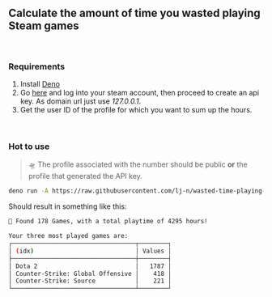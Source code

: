 ## Calculate the amount of time you wasted playing Steam games

<br >

### Requirements

1. Install [Deno](https://deno.land/manual@v1.30.0/getting_started/installation)
2. Go [here](https://steamcommunity.com/dev/apikey) and log into your steam account, then proceed to create an api key. As domain url just use _127.0.0.1_.
3. Get the user ID of the profile for which you want to sum up the hours.

<br >

### Hot to use

> 🛸 The profile associated with the number should be public **or** the profile that generated the API key.

```bash
deno run -A https://raw.githubusercontent.com/lj-n/wasted-time-playing-games/main/mod.ts --apiKey="Steam Api Key here" --steamId="Steam User ID here"
```

Should result in something like this:

```bash
🎲 Found 178 Games, with a total playtime of 4295 hours!

Your three most played games are:
┌──────────────────────────────────┬────────┐
│ (idx)                            │ Values │
├──────────────────────────────────┼────────┤
│ Dota 2                           │   1787 │
│ Counter-Strike: Global Offensive │    418 │
│ Counter-Strike: Source           │    221 │
└──────────────────────────────────┴────────┘
```
